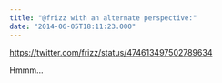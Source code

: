 ```yaml
---
title: "@frizz with an alternate perspective:"
date: "2014-06-05T18:11:23.000"
---
```


https://twitter.com/frizz/status/474613497502789634

Hmmm...
